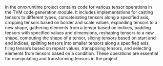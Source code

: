 in the onnxruntime project contains code for various tensor operations in the TVM code generation module. It includes implementations for casting tensors to different types, concatenating tensors along a specified axis, cropping tensors based on border and scale values, expanding tensors to a new shape, gathering elements from a tensor based on indices, padding tensors with specified values and dimensions, reshaping tensors to a new shape, computing the shape of a tensor, slicing tensors based on start and end indices, splitting tensors into smaller tensors along a specified axis, tiling tensors based on repeat values, transposing tensors, and selecting elements from tensors based on a condition. These operations are essential for manipulating and transforming tensors in the project.